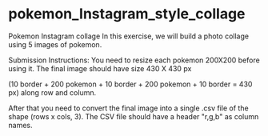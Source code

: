 # pokemon_Instagram_style_collage
Pokemon Instagram collage
In this exercise, we will build a photo collage using 5 images of pokemon.


Submission Instructions: You need to resize each pokemon 200X200 before using it. The final image should have size 430 X 430 px

(10 border + 200 pokemon + 10 border + 200 pokemon + 10 border = 430 px) along row and column.

After that you need to convert the final image into a single .csv file of the shape (rows x cols, 3). The CSV file should have a header "r,g,b" as column names.
